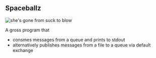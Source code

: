 Spaceballz
------------------

![she's gone from suck to blow](https://i.ytimg.com/vi/vWNJZrdn7i4/maxresdefault.jpg)

A gross program that

- consmes messages from a queue and prints to stdout
- alternatively publishes messages from a file to a queue via default exchange
